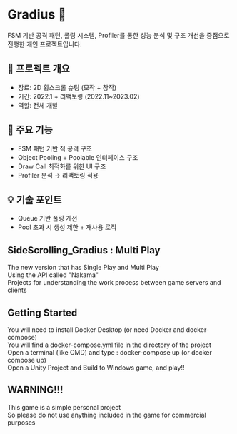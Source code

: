 # Gradius 🔫

FSM 기반 공격 패턴, 풀링 시스템, Profiler를 통한 성능 분석 및 구조 개선을 중점으로 진행한 개인 프로젝트입니다.

## 📌 프로젝트 개요

- 장르: 2D 횡스크롤 슈팅 (모작 + 창작)
- 기간: 2022.1 + 리팩토링 (2022.11~2023.02)
- 역할: 전체 개발

## 🔧 주요 기능

- FSM 패턴 기반 적 공격 구조
- Object Pooling + Poolable 인터페이스 구조
- Draw Call 최적화를 위한 UI 구조
- Profiler 분석 → 리팩토링 적용

## 💡 기술 포인트

- Queue 기반 풀링 개선
- Pool 초과 시 생성 제한 + 재사용 로직

## SideScrolling_Gradius : Multi Play
The new version that has Single Play and Multi Play  
Using the API called "Nakama"  
Projects for understanding the work process between game servers and clients  

## Getting Started
You will need to install Docker Desktop (or need Docker and docker-compose)  
You will find a docker-compose.yml file in the directory of the project  
Open a terminal (like CMD) and type : docker-compose up (or docker compose up)  
Open a Unity Project and Build to Windows game, and play!!  

## WARNING!!!
This game is a simple personal project  
So please do not use anything included in the game for commercial purposes  
